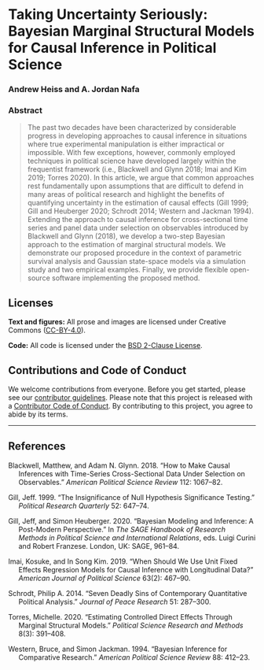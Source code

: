
<!-- README.md is generated from README.Rmd. Please edit that file -->

# Taking Uncertainty Seriously: Bayesian Marginal Structural Models for Causal Inference in Political Science

### Andrew Heiss and A. Jordan Nafa

<!-- badges: start -->
<!-- badges: end -->

### Abstract

> The past two decades have been characterized by considerable progress
> in developing approaches to causal inference in situations where true
> experimental manipulation is either impractical or impossible. With
> few exceptions, however, commonly employed techniques in political
> science have developed largely within the frequentist framework (i.e.,
> Blackwell and Glynn 2018; Imai and Kim 2019; Torres 2020). In this
> article, we argue that common approaches rest fundamentally upon
> assumptions that are difficult to defend in many areas of political
> research and highlight the benefits of quantifying uncertainty in the
> estimation of causal effects (Gill 1999; Gill and Heuberger 2020;
> Schrodt 2014; Western and Jackman 1994). Extending the approach to
> causal inference for cross-sectional time series and panel data under
> selection on observables introduced by Blackwell and Glynn (2018), we
> develop a two-step Bayesian approach to the estimation of marginal
> structural models. We demonstrate our proposed procedure in the
> context of parametric survival analysis and Gaussian state-space
> models via a simulation study and two empirical examples. Finally, we
> provide flexible open-source software implementing the proposed
> method.

## Licenses

**Text and figures:** All prose and images are licensed under Creative
Commons ([CC-BY-4.0](http://creativecommons.org/licenses/by/4.0/)).

**Code:** All code is licensed under the [BSD 2-Clause
License](LICENSE.md).

## Contributions and Code of Conduct

We welcome contributions from everyone. Before you get started, please
see our [contributor guidelines](CONTRIBUTING.md). Please note that this
project is released with a [Contributor Code of
Conduct](https://contributor-covenant.org/version/2/0/CODE_OF_CONDUCT.html).
By contributing to this project, you agree to abide by its terms.

------------------------------------------------------------------------

## References

<div id="refs" class="references csl-bib-body hanging-indent">

<div id="ref-Blackwell2018" class="csl-entry">

Blackwell, Matthew, and Adam N. Glynn. 2018. “How to Make Causal
Inferences with Time-Series Cross-Sectional Data Under Selection on
Observables.” *American Political Science Review* 112: 1067–82.

</div>

<div id="ref-Gill1999" class="csl-entry">

Gill, Jeff. 1999. “The Insignificance of Null Hypothesis Significance
Testing.” *Political Research Quarterly* 52: 647–74.

</div>

<div id="ref-Gill2020" class="csl-entry">

Gill, Jeff, and Simon Heuberger. 2020. “Bayesian Modeling and Inference:
A Post-Modern Perspective.” In *The SAGE Handbook of Research Methods in
Political Science and International Relations*, eds. Luigi Curini and
Robert Franzese. London, UK: SAGE, 961–84.

</div>

<div id="ref-Imai2019" class="csl-entry">

Imai, Kosuke, and In Song Kim. 2019. “When Should We Use Unit Fixed
Effects Regression Models for Causal Inference with Longitudinal Data?”
*American Journal of Political Science* 63(2): 467–90.

</div>

<div id="ref-Schrodt2014" class="csl-entry">

Schrodt, Philip A. 2014. “Seven Deadly Sins of Contemporary Quantitative
Political Analysis.” *Journal of Peace Research* 51: 287–300.

</div>

<div id="ref-Torres2020" class="csl-entry">

Torres, Michelle. 2020. “Estimating Controlled Direct Effects Through
Marginal Structural Models.” *Political Science Research and Methods*
8(3): 391–408.

</div>

<div id="ref-Western1994" class="csl-entry">

Western, Bruce, and Simon Jackman. 1994. “Bayesian Inference for
Comparative Research.” *American Political Science Review* 88: 412–23.

</div>

</div>

